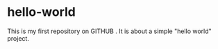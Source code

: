 # hello-world
This is my first repository on GITHUB . It is about a simple "hello world" project.  
